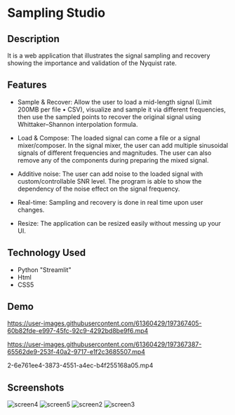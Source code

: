 # Sampling Studio

## Description
It is a web application that illustrates the signal sampling and recovery showing the importance and validation of the Nyquist rate.

## Features
- Sample & Recover: Allow the user to load a mid-length signal (Limit 200MB per file • CSV), visualize and sample it via different frequencies, then use the sampled points to recover the original signal using Whittaker–Shannon interpolation formula.

- Load & Compose: The loaded signal can come a file or a signal mixer/composer. In the signal mixer, the user can add multiple sinusoidal signals of different frequencies and magnitudes. The user can also remove any of the components during preparing the mixed signal.

- Additive noise: The user can add noise to the loaded signal with custom/controllable SNR level. The program is able to show the dependency of the noise effect on the signal frequency.

- Real-time: Sampling and recovery is done in real time upon user changes.

- Resize: The application can be resized easily without messing up your UI.

## Technology Used
- Python "Streamlit"
- Html
- CSS5 

## Demo

https://user-images.githubusercontent.com/61360429/197367405-60b82fde-e997-45fc-92c9-4292bd8be9f6.mp4



https://user-images.githubusercontent.com/61360429/197367387-65562de9-253f-40a2-9717-e1f2c3685507.mp4

2-6e761ee4-3873-4551-a4ec-b4f255168a05.mp4


## Screenshots
![screen4](https://user-images.githubusercontent.com/61360429/197367622-d0f592d3-2cab-4b6c-9d3c-f7705df83abe.png)
![screen5](https://user-images.githubusercontent.com/61360429/197367624-021add6f-72c6-4ab1-806b-6173dacaea23.png)
![screen2](https://user-images.githubusercontent.com/61360429/197367625-9d796e7c-32f0-4c8e-91cf-ec4e4feb49d3.png)
![screen3](https://user-images.githubusercontent.com/61360429/197367626-1071edc9-81ef-4c10-905c-22f67e070cb0.png)

